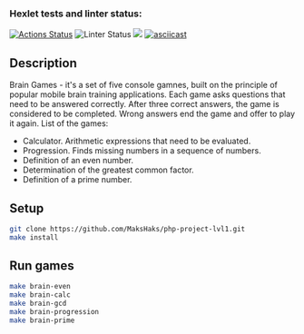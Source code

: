 ### Hexlet tests and linter status:
[![Actions Status](https://github.com/MaksHaks/php-project-lvl1/workflows/hexlet-check/badge.svg)](https://github.com/MaksHaks/php-project-lvl1/actions)
![Linter Status](https://github.com/MaksHaks/php-project-lvl1/actions/workflows/github-actions-demo.yml/badge.svg)
<a href="https://codeclimate.com/github/codeclimate/codeclimate/maintainability"><img src="https://api.codeclimate.com/v1/badges/a99a88d28ad37a79dbf6/maintainability" /></a>
[![asciicast](https://asciinema.org/a/fn4npnvFwnEKL4VQD34i7aKB.svg)](https://asciinema.org/a/fn4npnvFwnEKL4VQD34i7aKBr)

## Description

Brain Games - it's a set of five console gamnes, built on the principle of popular mobile brain training applications. Each game asks questions that need to be answered correctly. After three correct answers, the game is considered to be completed. Wrong answers end the game and offer to play it again. List of the games:

- Calculator. Arithmetic expressions that need to be evaluated.
- Progression. Finds missing numbers in a sequence of numbers.
- Definition of an even number.
- Determination of the greatest common factor.
- Definition of a prime number.

## Setup

```sh
git clone https://github.com/MaksHaks/php-project-lvl1.git
make install
```

## Run games

```sh
make brain-even
make brain-calc
make brain-gcd
make brain-progression
make brain-prime
```

